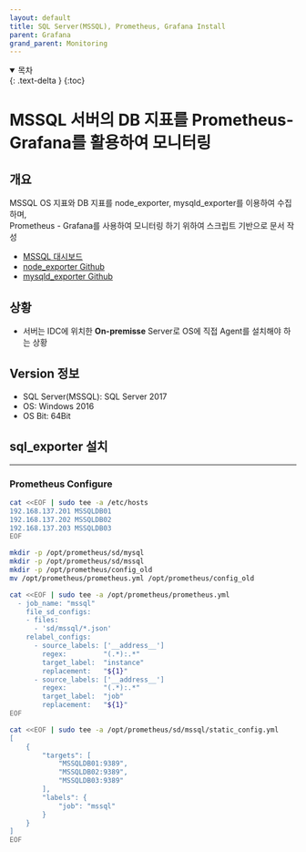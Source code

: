 ```yaml
---
layout: default
title: SQL Server(MSSQL), Prometheus, Grafana Install
parent: Grafana
grand_parent: Monitoring
---
```

<details open markdown="block">
  <summary>
    목차
  </summary>
  {: .text-delta }
{:toc}
</details>

# MSSQL 서버의 DB 지표를 Prometheus-Grafana를 활용하여 모니터링

## 개요
MSSQL OS 지표와 DB 지표를 node_exporter, mysqld_exporter를 이용하여 수집하며,   
Prometheus - Grafana를 사용하여 모니터링 하기 위하여 스크립트 기반으로 문서 작성   
* [MSSQL 대시보드](https://grafana.com/grafana/dashboards/7362-mysql-overview/)
* [node_exporter Github](https://github.com/prometheus/node_exporter)
* [mysqld_exporter Github](https://github.com/prometheus/mysqld_exporter)
## 상황
- 서버는 IDC에 위치한 **On-premisse** Server로 OS에 직접 Agent를 설치해야 하는 상황

## Version 정보
- SQL Server(MSSQL): SQL Server 2017
- OS: Windows 2016
- OS Bit: 64Bit

## sql_exporter 설치

----
### Prometheus Configure
```bash
cat <<EOF | sudo tee -a /etc/hosts
192.168.137.201 MSSQLDB01
192.168.137.202 MSSQLDB02
192.168.137.203 MSSQLDB03
EOF

mkdir -p /opt/prometheus/sd/mysql
mkdir -p /opt/prometheus/sd/mssql
mkdir -p /opt/prometheus/config_old
mv /opt/prometheus/prometheus.yml /opt/prometheus/config_old

cat <<EOF | sudo tee -a /opt/prometheus/prometheus.yml
  - job_name: "mssql"
    file_sd_configs:
    - files:
      - 'sd/mssql/*.json'
    relabel_configs:
      - source_labels: ['__address__']
        regex:         "(.*):.*"
        target_label:  "instance"
        replacement:   "${1}"
      - source_labels: ['__address__']
        regex:         "(.*):.*"
        target_label:  "job"
        replacement:   "${1}"
EOF

cat <<EOF | sudo tee -a /opt/prometheus/sd/mssql/static_config.yml
[
    {
        "targets": [
            "MSSQLDB01:9389",
            "MSSQLDB02:9389",
            "MSSQLDB03:9389"
        ],
        "labels": {
            "job": "mssql"
        }
    }
]
EOF
```


